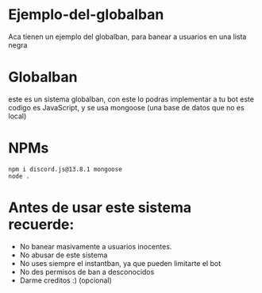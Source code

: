 # Ejemplo-del-globalban
Aca tienen un ejemplo del globalban, para banear a usuarios en una lista negra

# Globalban
este es un sistema globalban, con este lo podras implementar a tu bot
este codigo es JavaScript, y se usa mongoose (una base de datos que no es local)

# NPMs
```
npm i discord.js@13.8.1 mongoose
node .
```

# Antes de usar este sistema recuerde:
- No banear masivamente a usuarios inocentes.
- No abusar de este sistema
- No uses siempre el instantban, ya que pueden limitarte el bot
- No des permisos de ban a desconocidos
- Darme creditos :) (opcional)
